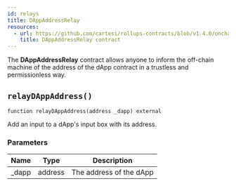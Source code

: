 ```yaml
---
id: relays
title: DAppAddressRelay
resources:
  - url: https://github.com/cartesi/rollups-contracts/blob/v1.4.0/onchain/rollups/contracts/relays/DAppAddressRelay.sol
    title: DAppAddressRelay contract
---
```


The **DAppAddressRelay** contract allows anyone to inform the off-chain machine
of the address of the dApp contract in a trustless and permissionless way.

## `relayDAppAddress()`

```solidity
function relayDAppAddress(address _dapp) external
```

Add an input to a dApp's input box with its address.

### Parameters

| Name   | Type    | Description             |
| ------ | ------- | ----------------------- |
| \_dapp | address | The address of the dApp |
